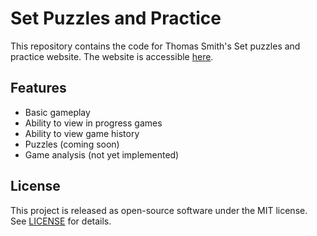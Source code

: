 # Set Puzzles and Practice
This repository contains the code for Thomas Smith's Set puzzles and practice
website. The website is accessible
[here](https://thomasebsmith.github.io/set/).

## Features
- Basic gameplay
- Ability to view in progress games
- Ability to view game history
- Puzzles (coming soon)
- Game analysis (not yet implemented)

## License
This project is released as open-source software under the MIT license. See
[LICENSE](./LICENSE) for details.
